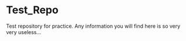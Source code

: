 # Test_Repo
Test repository for practice. Any information you will find here is so very very useless...
